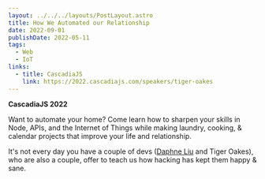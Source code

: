 ```yaml
---
layout: ../../../layouts/PostLayout.astro
title: How We Automated our Relationship
date: 2022-09-01
publishDate: 2022-05-11
tags:
  - Web
  - IoT
links:
  - title: CascadiaJS
    link: https://2022.cascadiajs.com/speakers/tiger-oakes
---
```


**CascadiaJS 2022**

Want to automate your home? Come learn how to sharpen your skills in Node, APIs, and the Internet of Things while making laundry, cooking, & calendar projects that improve your life and relationship.

It's not every day you have a couple of devs ([Daphne Liu](https://daphneliu.com) and Tiger Oakes), who are also a couple, offer to teach us how hacking has kept them happy & sane.
